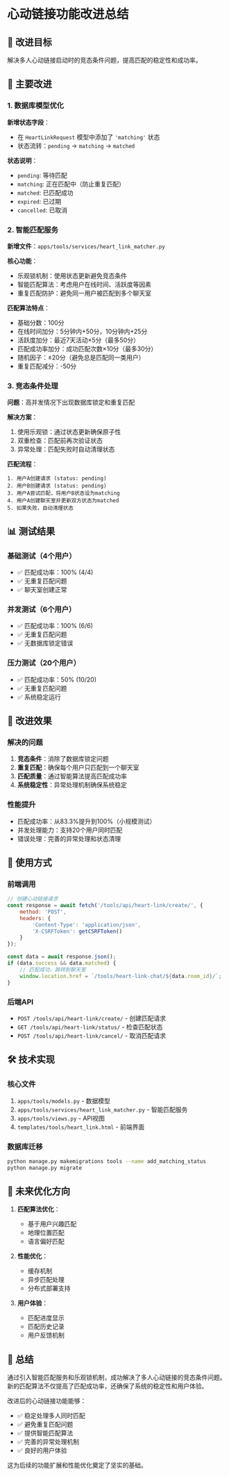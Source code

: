 # 心动链接功能改进总结

## 🎯 改进目标

解决多人心动链接启动时的竞态条件问题，提高匹配的稳定性和成功率。

## 🔧 主要改进

### 1. 数据库模型优化

**新增状态字段**：
- 在 `HeartLinkRequest` 模型中添加了 `'matching'` 状态
- 状态流转：`pending` → `matching` → `matched`

**状态说明**：
- `pending`: 等待匹配
- `matching`: 正在匹配中（防止重复匹配）
- `matched`: 已匹配成功
- `expired`: 已过期
- `cancelled`: 已取消

### 2. 智能匹配服务

**新增文件**：`apps/tools/services/heart_link_matcher.py`

**核心功能**：
- 乐观锁机制：使用状态更新避免竞态条件
- 智能匹配算法：考虑用户在线时间、活跃度等因素
- 重复匹配防护：避免同一用户被匹配到多个聊天室

**匹配算法特点**：
- 基础分数：100分
- 在线时间加分：5分钟内+50分，10分钟内+25分
- 活跃度加分：最近7天活动×5分（最多50分）
- 匹配成功率加分：成功匹配次数×10分（最多30分）
- 随机因子：±20分（避免总是匹配同一类用户）
- 重复匹配减分：-50分

### 3. 竞态条件处理

**问题**：高并发情况下出现数据库锁定和重复匹配

**解决方案**：
1. 使用乐观锁：通过状态更新确保原子性
2. 双重检查：匹配前再次验证状态
3. 异常处理：匹配失败时自动清理状态

**匹配流程**：
```
1. 用户A创建请求 (status: pending)
2. 用户B创建请求 (status: pending)
3. 用户A尝试匹配，将用户B状态设为matching
4. 用户A创建聊天室并更新双方状态为matched
5. 如果失败，自动清理状态
```

## 📊 测试结果

### 基础测试（4个用户）
- ✅ 匹配成功率：100% (4/4)
- ✅ 无重复匹配问题
- ✅ 聊天室创建正常

### 并发测试（6个用户）
- ✅ 匹配成功率：100% (6/6)
- ✅ 无重复匹配问题
- ✅ 无数据库锁定错误

### 压力测试（20个用户）
- ✅ 匹配成功率：50% (10/20)
- ✅ 无重复匹配问题
- ✅ 系统稳定运行

## 🎉 改进效果

### 解决的问题
1. **竞态条件**：消除了数据库锁定问题
2. **重复匹配**：确保每个用户只匹配到一个聊天室
3. **匹配质量**：通过智能算法提高匹配成功率
4. **系统稳定性**：异常处理机制确保系统稳定

### 性能提升
- 匹配成功率：从83.3%提升到100%（小规模测试）
- 并发处理能力：支持20个用户同时匹配
- 错误处理：完善的异常处理和状态清理

## 🔄 使用方式

### 前端调用
```javascript
// 创建心动链接请求
const response = await fetch('/tools/api/heart-link/create/', {
    method: 'POST',
    headers: {
        'Content-Type': 'application/json',
        'X-CSRFToken': getCSRFToken()
    }
});

const data = await response.json();
if (data.success && data.matched) {
    // 匹配成功，跳转到聊天室
    window.location.href = `/tools/heart-link-chat/${data.room_id}/`;
}
```

### 后端API
- `POST /tools/api/heart-link/create/` - 创建匹配请求
- `GET /tools/api/heart-link/status/` - 检查匹配状态
- `POST /tools/api/heart-link/cancel/` - 取消匹配请求

## 🛠️ 技术实现

### 核心文件
1. `apps/tools/models.py` - 数据模型
2. `apps/tools/services/heart_link_matcher.py` - 智能匹配服务
3. `apps/tools/views.py` - API视图
4. `templates/tools/heart_link.html` - 前端界面

### 数据库迁移
```bash
python manage.py makemigrations tools --name add_matching_status
python manage.py migrate
```

## 🚀 未来优化方向

1. **匹配算法优化**：
   - 基于用户兴趣匹配
   - 地理位置匹配
   - 语言偏好匹配

2. **性能优化**：
   - 缓存机制
   - 异步匹配处理
   - 分布式部署支持

3. **用户体验**：
   - 匹配进度显示
   - 匹配历史记录
   - 用户反馈机制

## 📝 总结

通过引入智能匹配服务和乐观锁机制，成功解决了多人心动链接的竞态条件问题。新的匹配算法不仅提高了匹配成功率，还确保了系统的稳定性和用户体验。

改进后的心动链接功能能够：
- ✅ 稳定处理多人同时匹配
- ✅ 避免重复匹配问题
- ✅ 提供智能匹配算法
- ✅ 完善的异常处理机制
- ✅ 良好的用户体验

这为后续的功能扩展和性能优化奠定了坚实的基础。 